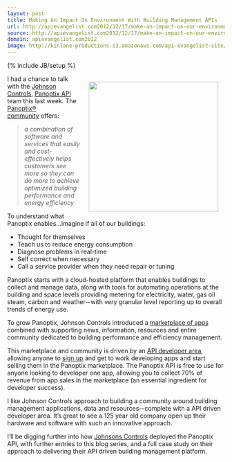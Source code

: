 ```yaml
---
layout: post
title: Making An Impact On Environment With Building Management APIs
url: http://apievangelist.com2012/12/17/make-an-impact-on-our-environment-using-apis/
source: http://apievangelist.com2012/12/17/make-an-impact-on-our-environment-using-apis/
domain: apievangelist.com2012
image: http://kinlane-productions.s3.amazonaws.com/api-evangelist-site/blog/panoptix-appcloud.png
---
```

{% include JB/setup %}
<p><a href="http://whatspossible.johnsoncontrols.com/community/panoptix" target="_blank"><img style="padding: 15px;" src="https://s3.amazonaws.com/kinlane-productions/api-evangelist/panoptix/panoptix-appcloud.png" alt="" width="300" align="right" /></a></p>
<p>I had a chance to talk with the <a href="http://www.johnsoncontrols.com/content/us/en.html">Johnson Controls</a>, <a title="Panoptix API" href="https://developer.panoptix.com/">Panoptix API</a> team this last week.  The <a href="http://whatspossible.johnsoncontrols.com/community/panoptix">Panoptix&reg; community</a>&nbsp;offers:</p>
<blockquote><em>a combination of software and services that easily and cost-effectively helps customers see more so they can do more to achieve optimized building performance and energy efficiency</em></blockquote>
<p>To understand what Panoptix enables...imagine if all of our buildings:</p>
<ul class="mainlist">
<li>Thought for themselves</li>
<li>Teach us to reduce energy consumption</li>
<li>Diagnose problems in real-time</li>
<li>Self correct when necessary</li>
<li>Call a service provider when they need repair or tuning</li>
</ul>
<p>Panoptix starts with a cloud-hosted platform that enables buildings to collect and manage data, along with tools for automating operations at the building and space levels providing metering for electricity, water, gas oil steam, carbon and weather--with very granular level reporting up to overall trends of energy use.</p>
<p>To grow Panoptix, Johnson Controls introduced a <a title="marketplace" href="http://whatspossible.johnsoncontrols.com/community/panoptix/apps">marketplace of apps</a> combined with supporting news, information, resources and entire community dedicated to building performance and efficiency management.</p>
<p>This marketplace and community is driven by an&nbsp;<a href="https://developer.panoptix.com/">API developer area</a>, allowing anyone to <a href="https://developer.panoptix.com/signup/">sign up</a> and get to work developing apps and start selling them in the Panoptix marketplace.  The Panoptix API is free to use for anyone looking to developer one app, allowing you to collect 70% of revenue from app sales in the marketplace (an essential ingredient for developer success).</p>
<p>I like Johnson Controls approach to building a community around building management applications, data and resources--complete with a API driven developer area.&nbsp;It&rsquo;s great to see a 125 year old company open up their hardware and software with such an innovative approach.</p>
<p>I&rsquo;ll be digging further into how <a href="http://www.johnsoncontrols.com/content/us/en.html">Johnsons Controls</a> deployed the Panoptix API, with further entries to this blog series, and a full case study on their approach to delivering their API driven building management platform.</p>
